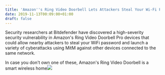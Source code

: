 ```yaml
---
title: 'Amazon''s Ring Video Doorbell Lets Attackers Steal Your Wi-Fi Password'
date: 2019-11-13T00:09:00+01:00
draft: false
---
```


Security researchers at Bitdefender have discovered a high-severity security vulnerability in Amazon's Ring Video Doorbell Pro devices that could allow nearby attackers to steal your WiFi password and launch a variety of cyberattacks using MitM against other devices connected to the same network.  
  
In case you don't own one of these, Amazon's Ring Video Doorbell is a smart wireless home![](http://feeds.feedburner.com/~r/TheHackersNews/~4/5zn1i_-jKuk)